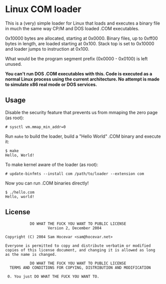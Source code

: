 # Linux COM loader

This is a (very) simple loader for Linux that loads and executes a binary file
in much the same way CP/M and DOS loaded .COM executables.

0x10000 bytes are allocated, starting at 0x0000. Binary files, up to 0xff00
bytes in length, are loaded starting at 0x100. Stack top is set to 0x10000 and
loader jumps to instruction at 0x100.

What would be the program segment prefix (0x0000 - 0x0100) is left unused.

**You can't run DOS .COM executables with this. Code is executed as a
normal Linux process using the current architecture. No attempt is made to
simulate x86 real mode or DOS services.**

## Usage

Disable the security feature that prevents us from mmaping the zero page (as
root):

    # sysctl vm.mmap_min_addr=0

Run `make` to build the loader, build a "Hello World" .COM binary and execute
it:

    $ make
    Hello, World!

To make kernel aware of the loader (as root):

    # update-binfmts --install com /path/to/loader --extension com

Now you can run .COM binaries directly!

    $ ./hello.com
    Hello, world!

## License

               DO WHAT THE FUCK YOU WANT TO PUBLIC LICENSE
                       Version 2, December 2004

    Copyright (C) 2004 Sam Hocevar <sam@hocevar.net>

    Everyone is permitted to copy and distribute verbatim or modified
    copies of this license document, and changing it is allowed as long
    as the name is changed.

               DO WHAT THE FUCK YOU WANT TO PUBLIC LICENSE
      TERMS AND CONDITIONS FOR COPYING, DISTRIBUTION AND MODIFICATION

     0. You just DO WHAT THE FUCK YOU WANT TO.
